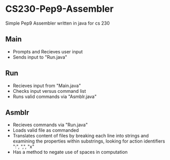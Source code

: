 # CS230-Pep9-Assembler
Simple Pep9 Assembler written in java for cs 230


## Main
- Prompts and Recieves user input
- Sends input to "Run.java"

## Run
- Recieves input from "Main.java"
- Checks input versus command list
- Runs valid commands via "Asmblr.java"

## Asmblr
- Recieves commands via "Run.java"
- Loads valid file as commanded
- Translates content of files by breaking each line into strings and examining the properties within substrings, looking for action identifiers ":", ",", "x"
- Has a method to negate use of spaces in computation

